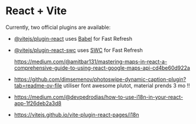 # React + Vite


Currently, two official plugins are available:

- [@vitejs/plugin-react](https://github.com/vitejs/vite-plugin-react/blob/main/packages/plugin-react/README.md) uses [Babel](https://babeljs.io/) for Fast Refresh
- [@vitejs/plugin-react-swc](https://github.com/vitejs/vite-plugin-react-swc) uses [SWC](https://swc.rs/) for Fast Refresh

  https://medium.com/@amitbar131/mastering-maps-in-react-a-comprehensive-guide-to-using-react-google-maps-api-cd4be60d922a
- https://github.com/dimsemenov/photoswipe-dynamic-caption-plugin?tab=readme-ov-file
utiliser font awesome plutot, material prends 3 mo !!
- https://medium.com/@devpedrodias/how-to-use-i18n-in-your-react-app-1f26deb2a3d8
- https://vitejs.github.io/vite-plugin-react-pages/i18n